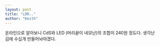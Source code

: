 ```yaml
---
layout: post
title: "LDR.."
author: "Keith"
---
```


온라인으로 알아보니 CdS와 LED (머리끝이 네모난)의 조합이 240원 정도다. 생각난 김에 수십개 만들어놔야겠다.

